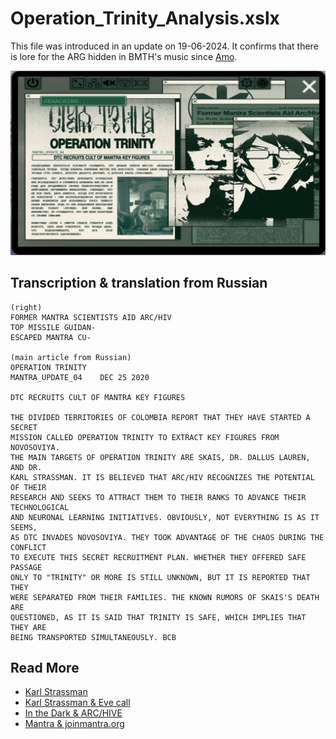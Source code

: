 # Operation_Trinity_Analysis.xslx

This file was introduced in an update on 19-06-2024. It confirms that there is lore for the 
ARG hidden in BMTH's music since [Amo](../music/amo).

![The Operation Trinity Document](../../Resources/files/trinity_document.png)

## Transcription & translation from Russian

```
(right)
FORMER MANTRA SCIENTISTS AID ARC/HIV 
TOP MISSILE GUIDAN- 
ESCAPED MANTRA CU- 

(main article from Russian)
OPERATION TRINITY 
MANTRA_UPDATE_04    DEC 25 2020

DTC RECRUITS CULT OF MANTRA KEY FIGURES

THE DIVIDED TERRITORIES OF COLOMBIA REPORT THAT THEY HAVE STARTED A SECRET 
MISSION CALLED OPERATION TRINITY TO EXTRACT KEY FIGURES FROM NOVOSOVIYA. 
THE MAIN TARGETS OF OPERATION TRINITY ARE SKAIS, DR. DALLUS LAUREN, AND DR. 
KARL STRASSMAN. IT IS BELIEVED THAT ARC/HIV RECOGNIZES THE POTENTIAL OF THEIR 
RESEARCH AND SEEKS TO ATTRACT THEM TO THEIR RANKS TO ADVANCE THEIR TECHNOLOGICAL 
AND NEURONAL LEARNING INITIATIVES. OBVIOUSLY, NOT EVERYTHING IS AS IT SEEMS, 
AS DTC INVADES NOVOSOVIYA. THEY TOOK ADVANTAGE OF THE CHAOS DURING THE CONFLICT 
TO EXECUTE THIS SECRET RECRUITMENT PLAN. WHETHER THEY OFFERED SAFE PASSAGE 
ONLY TO "TRINITY" OR MORE IS STILL UNKNOWN, BUT IT IS REPORTED THAT THEY 
WERE SEPARATED FROM THEIR FAMILIES. THE KNOWN RUMORS OF SKAIS'S DEATH ARE 
QUESTIONED, AS IT IS SAID THAT TRINITY IS SAFE, WHICH IMPLIES THAT THEY ARE 
BEING TRANSPORTED SIMULTANEOUSLY. BCB
```

## Read More

- [Karl Strassman](../characters/strassman)
- [Karl Strassman & Eve call](strassmancodec)
- [In the Dark & ARC/HIVE](../music/amo-in-the-dark)
- [Mantra & joinmantra.org](../music/amo-mantra)